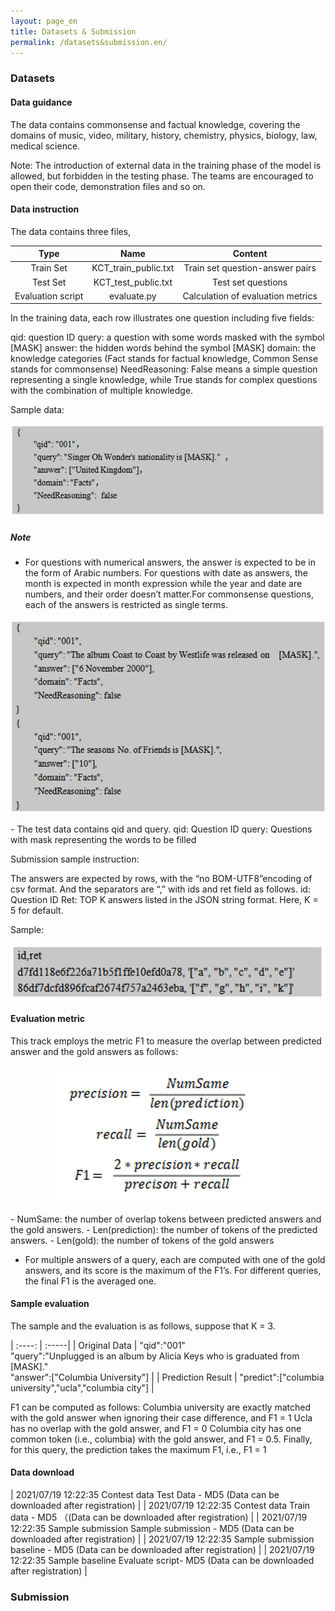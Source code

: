 ```yaml
---
layout: page_en
title: Datasets & Submission
permalink: /datasets&submission.en/
---
```


<style>

    .more img{
        width:90%;
        height:auto;
    }
</style>

### Datasets

#### Data guidance
The data contains commonsense and factual knowledge, covering the domains of music, video, military, history, chemistry, physics, biology, law, medical science. 

Note: The introduction of external data in the training phase of the model is allowed, but forbidden in the testing phase. The teams are encouraged to open their code, demonstration files and so on.


#### Data instruction
The data contains three files, 

| Type |       Name        |      Content  |
|:--------:|:--------------------:|:-----------------:|
|  Train Set  | KCT_train_public.txt | Train set question-answer pairs |
|  Test Set  |  KCT_test_public.txt |     Test set questions   |
| Evaluation script |      evaluate.py     |   Calculation of evaluation metrics  |

In the training data, each row illustrates one question including five fields:

qid: question ID
query: a question with some words masked with the symbol [MASK]
answer: the hidden words behind the symbol [MASK]
domain: the knowledge categories (Fact stands for factual knowledge, Common Sense stands for commonsense)
NeedReasoning: False means a simple question representing a single knowledge, while True stands for complex questions with the combination of multiple knowledge. 

Sample data:

<p style='text-align: center'>
<img class='img' src="/assets/img/datasets_example.png">
</p>

##### Note
-  For questions with numerical answers, the answer is expected to be in the form of Arabic numbers. For questions with date as answers, the month is expected in month expression while the year and date are numbers, and their order doesn’t matter.For commonsense questions, each of the answers is restricted as single terms. 


<p style='text-align: center'>
<img class='img' src="/assets/img/answer_example.png">
</p>
- The test data contains qid and query.
qid: Question ID
query: Questions with mask representing the words to be filled

Submission sample instruction:

The answers are expected by rows, with the “no BOM-UTF8”encoding of csv format. And the separators are “,” with ids and ret field as follows. 
id: Question ID
Ret: TOP K answers listed in the JSON string format. Here,  K = 5 for default.

Sample:

<p style='text-align: center'>
<img class='img' src="/assets/img/output_example.png">
</p>

#### Evaluation metric
This track employs the metric F1 to measure the overlap between predicted answer and the gold answers as follows:
<p style='text-align: center'>
<img class='img' src="/assets/img/formula.png">
</p>
- NumSame: the number of overlap tokens between predicted answers and the gold answers.
- Len(prediction): the number of tokens of the predicted answers.
- Len(gold): the number of tokens of the gold answers

- For multiple answers of a query, each are computed with one of the gold answers, and its score is the maximum of the F1’s. For different queries, the final F1 is the averaged one.


#### Sample evaluation
The sample and the evaluation is as follows, suppose that K = 3.

| :----: | :-----|
| Original Data | "qid":"001" <br> "query":"Unplugged is an album by Alicia Keys who is graduated from [MASK]." <br> "answer":["Columbia University"] |
| Prediction Result   | "predict":["columbia university","ucla","columbia city"] |

</p>
F1 can be computed as follows:
Columbia university are exactly matched with the gold answer when ignoring their case difference, and F1 = 1
Ucla has no overlap with the gold answer, and F1 = 0
Columbia city has one common token (i.e., columbia) with the gold answer, and F1 = 0.5.
Finally, for this query, the prediction takes the maximum F1, i.e., F1 = 1




#### Data download

| 2021/07/19   12:22:35         Contest data      Test Data - MD5                                                               (Data can be downloaded after registration) |
| 2021/07/19   12:22:35         Contest data      Train data - MD5                                                               （(Data can be downloaded after registration) |
| 2021/07/19   12:22:35         Sample submission      Sample submission - MD5                                                           (Data can be downloaded after registration)   |
| 2021/07/19   12:22:35         Sample submission     baseline - MD5                                                             (Data can be downloaded after registration) |
| 2021/07/19   12:22:35         Sample baseline     Evaluate script- MD5                                                           (Data can be downloaded after registration)   |


<h3>Submission</h3>

